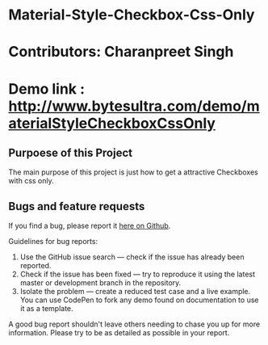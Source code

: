 # Material-Style-Checkbox-Css-Only   
# Contributors: Charanpreet Singh
# Demo link : http://www.bytesultra.com/demo/materialStyleCheckboxCssOnly  

## Purpoese of this Project 
The main purpose of this project is just how to get a attractive Checkboxes with css only. 


## Bugs and feature requests

If you find a bug, please report it [here on Github](https://github.com/ultrabytes/material-style-checkbox-css-only/issues).

Guidelines for bug reports:

1. Use the GitHub issue search — check if the issue has already been reported.
2. Check if the issue has been fixed — try to reproduce it using the latest master or development branch in the repository.
3. Isolate the problem — create a reduced test case and a live example. You can use CodePen to fork any demo found on documentation to use it as a template.

A good bug report shouldn't leave others needing to chase you up for more information.
Please try to be as detailed as possible in your report.